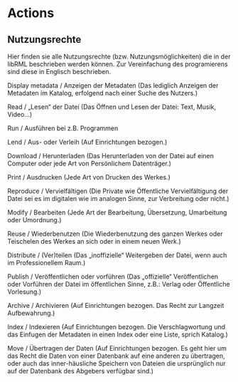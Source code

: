 # Actions
## Nutzungsrechte

Hier finden sie alle Nutzungsrechte (bzw. Nutzungsmöglichkeiten) die in der libRML beschrieben werden können. 
Zur Vereinfachung des programierens sind diese in Englisch beschrieben. 


Display metadata / Anzeigen der Metadaten
(Das lediglich Anzeigen der Metadaten im Katalog, erfolgend nach einer Suche des Nutzers.)

Read / „Lesen“ der Datei
(Das Öffnen und Lesen der Datei: Text, Musik, Video…)  

Run / Ausführen bei z.B. Programmen

Lend / Aus- oder Verleih
(Auf Einrichtungen bezogen.)

Download / Herunterladen
(Das Herunterladen von der Datei auf einen Computer oder jede Art von Persönlichem Datenträger.)

Print / Ausdrucken
(Jede Art von Drucken des Werkes.)

Reproduce / Vervielfältigen
(Die Private wie Öffentliche Vervielfältigung der Datei sei es im digitalen wie im analogen Sinne, zur Verbreitung oder nicht.)

Modify / Bearbeiten
(Jede Art der Bearbeitung, Übersetzung, Umarbeitung oder Umordnung.)

Reuse / Wiederbenutzen
(Die Wiederbenutzung des ganzen Werkes oder Teischelen des Werkes an sich oder in einem neuen Werk.)

Distribute / (Ver)teilen
(Das „inoffizielle“ Weitergeben der Datei, wenn auch im Professionellem Raum.)

Publish / Veröffentlichen oder vorführen
(Das „offizielle“ Veröffentlichen oder Vorführen der Datei im öffentlichen Sinne, z.B.: Verlag oder Öffentliche Vorlesung.)

Archive / Archivieren
(Auf Einrichtungen bezogen. Das Recht zur Langzeit Aufbewahrung.)

Index / Indexieren
(Auf Einrichtungen bezogen. Die Verschlagwortung und das Einfugen der Metadaten in einen Index oder eine Liste, sprich Katalog.)

Move / Übertragen der Daten
(Auf Einrichtungen bezogen. Es geht hier um das Recht die Daten von einer Datenbank auf eine anderen zu übertragen, oder auch das inner-häusliche Speichern von Dateien die ursprünglich nur auf der Datenbank des Abgebers verfügbar sind.)
